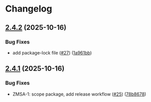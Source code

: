 # Changelog

## [2.4.2](https://github.com/zone-eu/mobileconfig/compare/v2.4.1...v2.4.2) (2025-10-16)


### Bug Fixes

* add package-lock file ([#27](https://github.com/zone-eu/mobileconfig/issues/27)) ([1a961bb](https://github.com/zone-eu/mobileconfig/commit/1a961bb8b0e853a6f802ee353789844853fc6a26))

## [2.4.1](https://github.com/zone-eu/mobileconfig/compare/v2.4.0...v2.4.1) (2025-10-16)


### Bug Fixes

* ZMSA-1: scope package, add release workflow ([#25](https://github.com/zone-eu/mobileconfig/issues/25)) ([78b8678](https://github.com/zone-eu/mobileconfig/commit/78b8678252d3eba618a14bb64522b8976a526f83))
